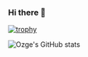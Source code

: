 ### Hi there 👋

[![trophy](https://github-profile-trophy.vercel.app/?username=OzgeOzkaya&column=6&margin-w=15&margin-h=15&theme=gruvbox)](https://github.com/ryo-ma/github-profile-trophy)


![Ozge's GitHub stats](https://github-readme-stats.vercel.app/api?username=OzgeOzkaya&count_private=true&show_icons=true&theme=merko)


<!--
**OzgeOzkaya/OzgeOzkaya** is a ✨ _special_ ✨ repository because its `README.md` (this file) appears on your GitHub profile.

Here are some ideas to get you started:

- 🔭 I’m currently working on ...
- 🌱 I’m currently learning ...
- 👯 I’m looking to collaborate on ...
- 🤔 I’m looking for help with ...
- 💬 Ask me about ...
- 📫 How to reach me: ...
- 😄 Pronouns: ...
- ⚡ Fun fact: ...
-->
